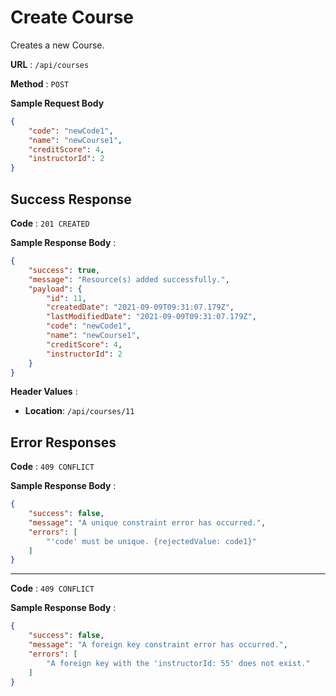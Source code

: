 # Create Course

Creates a new Course.

**URL** : `/api/courses`

**Method** : `POST`

**Sample Request Body**

```json
{
    "code": "newCode1",
    "name": "newCourse1",
    "creditScore": 4,
    "instructorId": 2
}
```

## Success Response

**Code** : `201 CREATED`

**Sample Response Body** :

```json
{
    "success": true,
    "message": "Resource(s) added successfully.",
    "payload": {
        "id": 11,
        "createdDate": "2021-09-09T09:31:07.179Z",
        "lastModifiedDate": "2021-09-09T09:31:07.179Z",
        "code": "newCode1",
        "name": "newCourse1",
        "creditScore": 4,
        "instructorId": 2
    }
}
```

**Header Values** :

* **Location**: `/api/courses/11`

## Error Responses

**Code** : `409 CONFLICT`

**Sample Response Body** : 
```json
{
    "success": false,
    "message": "A unique constraint error has occurred.",
    "errors": [
        "'code' must be unique. {rejectedValue: code1}"
    ]
}
```

----

**Code** : `409 CONFLICT`

**Sample Response Body** : 
```json
{
    "success": false,
    "message": "A foreign key constraint error has occurred.",
    "errors": [
        "A foreign key with the 'instructorId: 55' does not exist."
    ]
}
```
